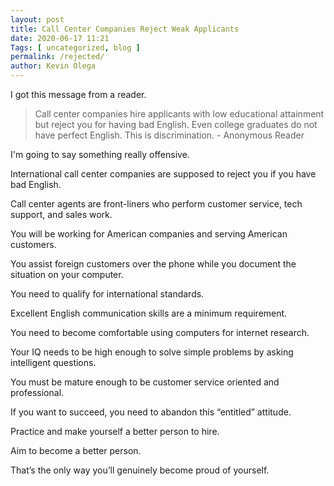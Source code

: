 ```yaml
--- 
layout: post 
title: Call Center Companies Reject Weak Applicants
date: 2020-06-17 11:21
Tags: [ uncategorized, blog ]
permalink: /rejected/ 
author: Kevin Olega 
--- 
```

I got this message from a reader.

> Call center companies hire applicants with low educational attainment but reject you for having bad English. Even college graduates do not have perfect English. This is discrimination. - Anonymous Reader

I'm going to say something really offensive.

International call center companies are supposed to reject you if you have bad English.

Call center agents are front-liners who perform customer service, tech support, and sales work.

You will be working for American companies and serving American customers.

You assist foreign customers over the phone while you document the situation on your computer.

You need to qualify for international standards.

Excellent English communication skills are a minimum requirement.

You need to become comfortable using computers for internet research.

Your IQ needs to be high enough to solve simple problems by asking intelligent questions.

You must be mature enough to be customer service oriented and professional.

If you want to succeed, you need to abandon this “entitled” attitude.

Practice and make yourself a better person to hire.

Aim to become a better person.

That’s the only way you’ll genuinely become proud of yourself.